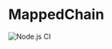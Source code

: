 # MappedChain

![Node.js CI](https://github.com/cmjio/mappedchain/workflows/Node.js%20CI/badge.svg?branch=master)
